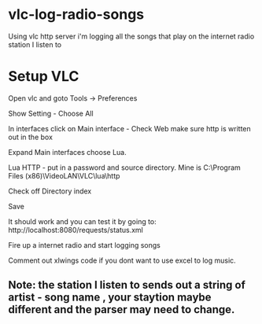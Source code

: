 # vlc-log-radio-songs
Using vlc http server i'm logging all the songs that play on the internet radio station I listen to

# Setup VLC
Open vlc and goto Tools -> Preferences

Show Setting - Choose All

In interfaces click on Main interface - Check Web make sure http is written out in the box

Expand Main interfaces choose Lua.

Lua HTTP - put in a password and source directory. Mine is C:\Program Files (x86)\VideoLAN\VLC\lua\http

Check off Directory index

Save

It should work and you can test it by going to: http://localhost:8080/requests/status.xml

Fire up a internet radio and start logging songs

Comment out xlwings code if you dont want to use excel to log music.

## Note: the station I listen to sends out a string of artist - song name , your staytion maybe different and the parser may need to change.
